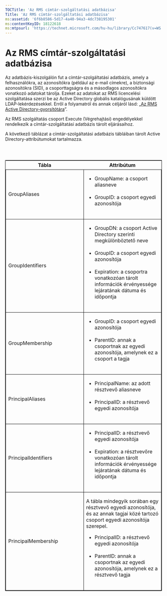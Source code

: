 ```yaml
---
TOCTitle: 'Az RMS címtár-szolgáltatási adatbázisa'
Title: 'Az RMS címtár-szolgáltatási adatbázisa'
ms:assetid: '6f6b8586-5d17-4a40-94a3-4dc738195301'
ms:contentKeyID: 18122618
ms:mtpsurl: 'https://technet.microsoft.com/hu-hu/library/Cc747617(v=WS.10)'
---
```


Az RMS címtár-szolgáltatási adatbázisa
======================================

Az adatbázis-kiszolgálón fut a címtár-szolgáltatási adatbázis, amely a felhasználókra, az azonosítókra (például az e-mail címekre), a biztonsági azonosítókra (SID), a csoporttagságra és a másodlagos azonosítókra vonatkozó adatokat tárolja. Ezeket az adatokat az RMS licencelési szolgáltatása szerzi be az Active Directory globális katalógusának küldött LDAP-lekérdezésekkel. Erről a folyamatról és annak céljáról lásd: „[Az RMS Active Directory-gyorsítótára](https://technet.microsoft.com/c721a2eb-2fe9-4346-b426-3cc169b97265)”.

Az RMS szolgáltatás csoport Execute (Végrehajtási) engedélyekkel rendelkezik a címtár-szolgáltatási adatbázis tárolt eljárásaihoz.

A következő táblázat a címtár-szolgáltatási adatbázis tábláiban tárolt Active Directory-attribútumokat tartalmazza.

###  

<p> </p>
<table style="border:1px solid black;">
<colgroup>
<col width="50%" />
<col width="50%" />
</colgroup>
<thead>
<tr class="header">
<th>Tábla</th>
<th>Attribútum</th>
</tr>
</thead>
<tbody>
<tr class="odd">
<td style="border:1px solid black;"><p>GroupAliases</p></td>
<td style="border:1px solid black;"><ul>
<li>GroupName: a csoport aliasneve<br />
<br />
</li>
<li>GroupID: a csoport egyedi azonosítója<br />
<br />
</li>
</ul></td>
</tr>
<tr class="even">
<td style="border:1px solid black;"><p>GroupIdentifiers</p></td>
<td style="border:1px solid black;"><ul>
<li>GroupDN: a csoport Active Directory szerinti megkülönböztető neve<br />
<br />
</li>
<li>GroupID: a csoport egyedi azonosítója<br />
<br />
</li>
<li>Expiration: a csoportra vonatkozóan tárolt információk érvényessége lejáratának dátuma és időpontja<br />
<br />
</li>
</ul></td>
</tr>
<tr class="odd">
<td style="border:1px solid black;"><p>GroupMembership</p></td>
<td style="border:1px solid black;"><ul>
<li>GroupID: a csoport egyedi azonosítója<br />
<br />
</li>
<li>ParentID: annak a csoportnak az egyedi azonosítója, amelynek ez a csoport a tagja<br />
<br />
</li>
</ul></td>
</tr>
<tr class="even">
<td style="border:1px solid black;"><p>PrincipalAliases</p></td>
<td style="border:1px solid black;"><ul>
<li>PrincipalName: az adott résztvevő aliasneve<br />
<br />
</li>
<li>PrincipalID: a résztvevő egyedi azonosítója<br />
<br />
</li>
</ul></td>
</tr>
<tr class="odd">
<td style="border:1px solid black;"><p>PrincipalIdentifiers</p></td>
<td style="border:1px solid black;"><ul>
<li>PrincipalID: a résztvevő egyedi azonosítója<br />
<br />
</li>
<li>Expiration: a résztvevőre vonatkozóan tárolt információk érvényessége lejáratának dátuma és időpontja<br />
<br />
</li>
</ul></td>
</tr>
<tr class="even">
<td style="border:1px solid black;"><p>PrincipalMembership</p></td>
<td style="border:1px solid black;"><p>A tábla mindegyik sorában egy résztvevő egyedi azonosítója, és az annak tagjai közé tartozó csoport egyedi azonosítója szerepel.</p>
<ul>
<li>PrincipalID: a résztvevő egyedi azonosítója<br />
<br />
</li>
<li>ParentID: annak a csoportnak az egyedi azonosítója, amelynek ez a résztvevő tagja<br />
<br />
</li>
</ul></td>
</tr>
</tbody>
</table>
